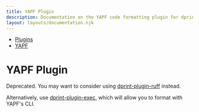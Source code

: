 ```yaml
---
title: YAPF Plugin
description: Documentation on the YAPF code formatting plugin for dprint.
layout: layouts/documentation.njk
---
```


<nav class="breadcrumb" aria-label="breadcrumbs">
  <ul>
    <li><a href="/plugins">Plugins</a></li>
    <li><a href="/plugins/yapf">YAPF</a></li>
  </ul>
</nav>

# YAPF Plugin

Deprecated. You may want to consider using [dprint-plugin-ruff](/plugins/ruff) instead.

Alternatively, use [dprint-plugin-exec](/plugins/exec), which will allow you to format with YAPF's CLI.
